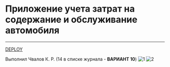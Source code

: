 # Приложение учета затрат на содержание и обслуживание автомобиля
---
[DEPLOY](https://vehicle-maintenance-costs-app.onrender.com/swagger-ui/index.html)

Выполнил Чвалов К. Р. (14 в списке журнала - **ВАРИАНТ 10**)
![1](https://github.com/KASSTUSS/vehicle-maintenance-costs-app/assets/71774684/1915403e-bf60-4644-a8c9-3fb94c5d3b4b)
![2](https://github.com/KASSTUSS/vehicle-maintenance-costs-app/assets/71774684/d58dfe62-cfef-473b-b70c-594365a8226a)

